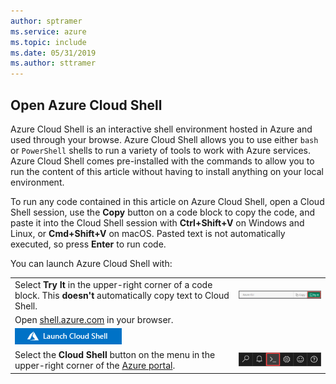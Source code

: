 ```yaml
---
author: sptramer
ms.service: azure
ms.topic: include
ms.date: 05/31/2019
ms.author: sttramer
---
```


## Open Azure Cloud Shell

Azure Cloud Shell is an interactive shell environment hosted in Azure and used through your browse. Azure Cloud Shell allows you to
use either `bash` or `PowerShell` shells to run a variety of tools to work with Azure services. Azure Cloud Shell comes pre-installed with the commands
to allow you to run the content of this article without having to install anything on your local environment.

To run any code contained in this article on Azure Cloud Shell, open a Cloud Shell session, use the **Copy** button on a code block to copy the code,
and paste it into the Cloud Shell session with __Ctrl+Shift+V__ on Windows and Linux, or __Cmd+Shift+V__ on macOS. Pasted text is not automatically
executed, so press **Enter** to run code.

You can launch Azure Cloud Shell with:

|  |   |
|-----------------------------------------------|---|
| Select **Try It** in the upper-right corner of a code block. This __doesn't__ automatically copy text to Cloud Shell. | ![Example of Try It for Azure Cloud Shell](./media/cloud-shell-try-it/cli-try-it.png) |
| Open [shell.azure.com](https://shell.azure.com) in your browser. | <a href="https://shell.azure.com" alt="Launch Azure Cloud Shell">
  <img src="./media/cloud-shell-try-it/launchcloudshell.png" alt="Launch Azure Cloud Shell" /></a> |
| Select the **Cloud Shell** button on the menu in the upper-right corner of the [Azure portal](https://portal.azure.com). | ![Cloud Shell button in the Azure portal](./media/cloud-shell-try-it/cloud-shell-menu.png) |
